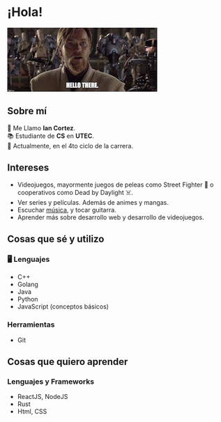 # ¡Hola!

![Hello There](image.png)


## Sobre mí

:wave: Me Llamo **Ian Cortez**. </br>
:books: Estudiante de **CS** en **UTEC**. </br>
:open_file_folder: Actualmente, en el 4to ciclo de la carrera. </br>


## Intereses

* Videojuegos, mayormente juegos de peleas como Street Fighter :fist_right: o cooperativos como Dead by Daylight :skull_and_crossbones:.
* Ver series y películas. Además de animes y mangas.
* Escuchar [música](https://youtu.be/dQw4w9WgXcQ), y tocar guitarra.
* Aprender más sobre desarrollo web y desarrollo de videojuegos.


## Cosas que sé y utilizo


### :desktop_computer: Lenguajes

* C++
* Golang
* Java
* Python
* JavaScript (conceptos básicos)


### Herramientas

* Git



## Cosas que quiero aprender

### Lenguajes y Frameworks

* ReactJS, NodeJS
* Rust
* Html, CSS


